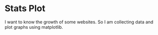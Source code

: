 Stats Plot
=======================
I want to know the growth of some websites. So I am collecting data and plot graphs using matplotlib.